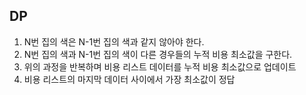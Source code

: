 DP
-
1. N번 집의 색은 N-1번 집의 색과 같지 않아야 한다.
2. N번 집의 색과 N-1번 집의 색이 다른 경우들의 누적 비용 최소값을 구한다.
3. 위의 과정을 반복하며 비용 리스트 데이터를 누적 비용 최소값으로 업데이트
4. 비용 리스트의 마지막 데이터 사이에서 가장 최소값이 정답



